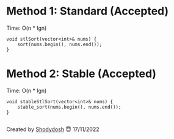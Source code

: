 # Method 1: Standard (Accepted) 
Time: O(n * lgn)

```
void stlSort(vector<int>& nums) {
	sort(nums.begin(), nums.end());
}
```
# Method 2: Stable (Accepted) 
Time: O(n * lgn)

```
void stableStlSort(vector<int>& nums) {
	stable_sort(nums.begin(), nums.end());
}
```

##
Created by [Shodydosh](https://github.com/Shodydosh) :innocent:
17/11/2022
